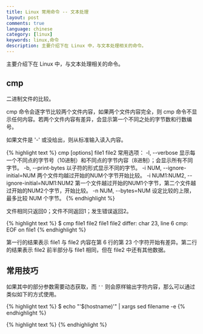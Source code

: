 ```yaml
---
title: Linux 常用命令 -- 文本处理
layout: post
comments: true
language: chinese
category: [linux]
keywords: linux,命令
description: 主要介绍下在 Linux 中，与文本处理相关的命令。
---
```


主要介绍下在 Linux 中，与文本处理相关的命令。

<!-- more -->

## cmp

二进制文件的比较。

cmp 命令会逐字节比较两个文件内容，如果两个文件内容完全，则 cmp 命令不显示任何内容。若两个文件内容有差异，会显示第一个不同之处的字节数和行数编号。

如果文件是 '-' 或没给出，则从标准输入读入内容。

{% highlight text %}
cmp [options] file1 file2
常用选项：
  -l, --verbose
    显示每一个不同点的字节号（10进制）和不同点的字节内容（8进制）；会显示所有不同字节。
  -b, --print-bytes
    以子符的形式显示不同的字节。
  -i NUM, --ignore-initial=NUM
    两个文件均越过开始的NUM个字节开始比较。
  -i NUM1:NUM2, --ignore-initial=NUM1:NUM2
    第一个文件越过开始的NUM1个字节，第二个文件越过开始的NUM2个字节，开始比较。
  -n NUM, --bytes=NUM
    设定比较的上限，最多比较 NUM 个字节。
{% endhighlight %}

文件相同只返回0；文件不同返回1；发生错误返回2。

{% highlight text %}
$ cmp file1 file2
file1 file2 differ: char 23, line 6
cmp: EOF on file1
{% endhighlight %}

第一行的结果表示 file1 与 file2 内容在第 6 行的第 23 个字符开始有差异。第二行的结果表示 file2 前半部分与 file1 相同，但在 file2 中还有其他数据。



<!--
awk -F : '$1=="root" {print $0}' /etc/passwd

/usr/sbin/useradd -M -N -g test -o -r -s /bin/false -c "Uagent Server" -u 66 test
/usr/sbin/groupadd -g 66 -o -r test
-->

## 常用技巧

如果其中的部分参数需要动态获取，而 ```''``` 则会原样输出字符内容，那么可以通过类似如下的方式使用。

{% highlight text %}
$ echo "'$(hostname)'" | xargs sed filename -e
{% endhighlight %}

{% highlight text %}
{% endhighlight %}
